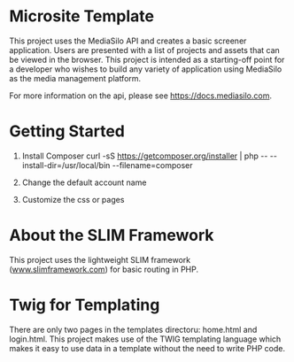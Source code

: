 # Microsite Template
This project uses the MediaSilo API and creates a basic screener application. Users are presented with a list of projects and assets that can be viewed in the browser. This project is intended as a starting-off point for a developer who wishes to build any variety of application using MediaSilo as the media management platform. 

For more information on the api, please see https://docs.mediasilo.com. 


# Getting Started

1. Install Composer
curl -sS https://getcomposer.org/installer | php -- --install-dir=/usr/local/bin --filename=composer

2. Change the default account name
3. Customize the css or pages


# About the SLIM Framework
This project uses the lightweight SLIM framework (www.slimframework.com) for basic routing in PHP. 

# Twig for Templating
There are only two pages in the templates directoru: home.html and login.html. This project makes use of the TWIG templating language which makes it easy to use data in a template without the need to write PHP code.

